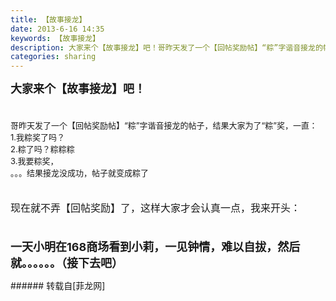```yaml
---
title: 【故事接龙】
date: 2013-6-16 14:35
keywords: 【故事接龙】
description: 大家来个【故事接龙】吧！哥昨天发了一个【回帖奖励帖】“粽”字谐音接龙的帖子，结果大家为了“粽”奖，一直：1.我粽奖了吗？2.粽了吗？粽粽粽3.我要粽奖，。。。结果接龙没成功，帖子就变成粽了现在就不弄【回帖奖励】了，这样大家才会认真一点，我来开头：一天小明在168商场看到小莉，一见钟情，难以自拔，然后就。。。。。。（接下去吧）
categories: sharing
---
```

<td class="t_f" id="postmessage_3481">

<font size="4"><strong>大家来个【故事接龙】吧！</strong></font><br/>
<font size="3"><br/>
</font><br/>
<font size="2">哥昨天发了一个【回帖奖励帖】“粽”字谐音接龙的帖子，结果大家为了“粽”奖，一直：</font><br/>
<font size="2">1.我粽奖了吗？</font><br/>
<font size="2">2.粽了吗？粽粽粽</font><br/>
<font size="2">3.我要粽奖，</font><br/>
<font size="2">。。。结果接龙没成功，帖子就变成粽了</font><br/>
<br/>
<img alt="" border="0" class="zoom" data-cf-modified-6045ba1edf8579cb7eba21de-="" file="static/image/hrline/1.gif" id="aimg_lx2cK" lazyloadthumb="1" onclick="" onmouseover="" src="http://www.flw.ph/static/image/hrline/1.gif"/><br/>
<br/>
<font size="3">现在就不弄【回帖奖励】了，这样大家才会认真一点，我来开头：</font><br/>
<font size="3"><br/>
</font><br/>
<font size="4"><strong>一天小明在168商场看到小莉，一见钟情，难以自拔，然后就。。。。。。（接下去吧）</strong></font><br/>
</td>
###### 转载自[菲龙网]